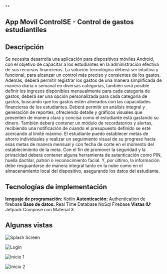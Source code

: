     **

## App Movil ControlSE - Control de gastos estudiantiles
## **Descripción**
Se necesita desarrolla una aplicación para dispositivos móviles Android, con el objetivo de capacitar a los estudiantes en la administración efectiva de sus recursos financieros. La solución tecnológica deberá ser intuitiva y funcional, para alcanzar un control más preciso y consientes de los gastos. Además, deberá permitir registrar los gastos de una manera simplificada de manera diaria o semanal en diversas categorías, también será posible definir los ingresos disponibles mensualmente para cada categoría de gastos, deberá ser una opción personalizada para cada categoría de gastos, buscando que los gastos estén alineados con las capacidades financieras de los estudiantes. Deberá permitir un análisis integral y generación de reportes, ofreciendo detalle y gráficos visuales que presenten de manera clara y concisa como el estudiante está gastando su dinero. También deberá contener un módulo de recordatorios y alertas, recibiendo una notificación de cuando el presupuesto definido se esté acercando al límite máximo. El estudiante puedo establecer metas de ahorro individuales y realizar un seguimiento visual de su progreso hacia esas metas de manera mensual y con fecha de corte en el momento del establecimiento de la meta. Con el fin de promover la seguridad y la privacidad deberá contener alguna herramienta de autenticación como PIN, huella dactilar, patrón o reconocimiento facial. Y, por último, la información debe resguardarse de manera integral tanto en la nube como en el almacenamiento local del dispositivo, asegurando los datos del estudiante.
## Tecnologías de implementación

**lenguaje de programación:** Kotlin
**Autenticación:** Authentication de firebase
**Base de datos:** Real Time Database NoSql Firebase
**Vistas IU:** Jetpack Compose con Material 3
## Algunas vistas

![Splash Screen](https://github.com/jaison-leonardo/ProjectGastosApp/blob/develop/assets/image_1.png?raw=true)

![Login](https://github.com/jaison-leonardo/ProjectGastosApp/blob/develop/assets/image_2.png?raw=true)

![Inicio 1](https://github.com/jaison-leonardo/ProjectGastosApp/blob/develop/assets/image_3.png?raw=true)

![Inicio 2](https://github.com/jaison-leonardo/ProjectGastosApp/blob/develop/assets/image_4.png?raw=true)